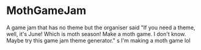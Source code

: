 # MothGameJam
A game jam that has no theme but the organiser said "If you need a theme, well, it's June!  Which is moth season!  Make a moth game.  I don't know.  Maybe try this game jam theme generator." s I'm making a moth game lol
